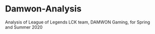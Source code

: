# Damwon-Analysis
Analysis of League of Legends LCK team, DAMWON Gaming, for Spring and Summer 2020 
